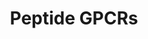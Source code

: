 ---
annotations:
- id: PW:0000125
  parent: signaling pathway
  type: Pathway Ontology
  value: G protein mediated signaling pathway
authors:
- Nsalomonis
- MaintBot
- M.Ramirez
- Ddigles
- Egonw
citedin:
- link: PMC7645421
  title: Unraveling the blood transcriptome after real-life exposure of Wistar-rats
    to PM2.5, PM1 and water-soluble metals in the ambient air (2020)
- link: PMC7811506
  title: Organophosphorus flame retardants are developmental neurotoxicants in a rat
    primary brainsphere in vitro model (2020)
- link: PMC3650681
  title: Microarray analyses reveal novel targets of exercise-induced stress resistance
    in the dorsal raphe nucleus (2013)
communities: []
description: ''
last-edited: 2025-08-09
ndex: null
organisms:
- Rattus norvegicus
redirect_from:
- /index.php/Pathway:WP131
- /instance/WP131
- /instance/WP131_r140252
revision: r140252
schema-jsonld:
- '@context': https://schema.org/
  '@id': https://wikipathways.github.io/pathways/WP131.html
  '@type': Dataset
  creator:
    '@type': Organization
    name: WikiPathways
  description: ''
  keywords:
  - ATP8A1
  - Agtr1a
  - Agtr2
  - Avpr1a
  - Avpr1b
  - Avpr2
  - Bdkrb1
  - Bdkrb2
  - Brs3
  - C3ar1
  - CCR2
  - CXCR6
  - Cckar
  - Cckbr
  - Ccr1
  - Ccr10
  - Ccr3
  - Ccr4
  - Ccr5
  - Ccr6
  - Ccr7
  - Ccr8
  - Cx3cr1
  - Cxcr3
  - Cxcr4
  - Cxcr5
  - Ednra
  - Ednrb
  - Fpr1
  - Fpr2
  - Fpr3
  - Fshr
  - GALR1
  - Galr2
  - Galr3
  - Ghsr
  - Gnrhr
  - Grpr
  - Il8ra
  - Il8rb
  - Lhcgr
  - MC1R
  - Mc2r
  - Mc3r
  - Mc4r
  - Mc5r
  - NPY1R
  - NTSR2
  - Nmbr
  - Npy2r
  - Npy5r
  - Ntsr1
  - Oprd1
  - Oprk1
  - Oprl1
  - Oprm1
  - Oxtr
  - Ppyr1
  - Sstr1
  - Sstr2
  - Sstr3
  - Sstr4
  - Sstr5
  - TAC4
  - TACR2
  - Tacr1
  - Tacr3
  - Trhr
  - Tshr
  license: CC0
  name: Peptide GPCRs
seo: CreativeWork
title: Peptide GPCRs
wpid: WP131
---